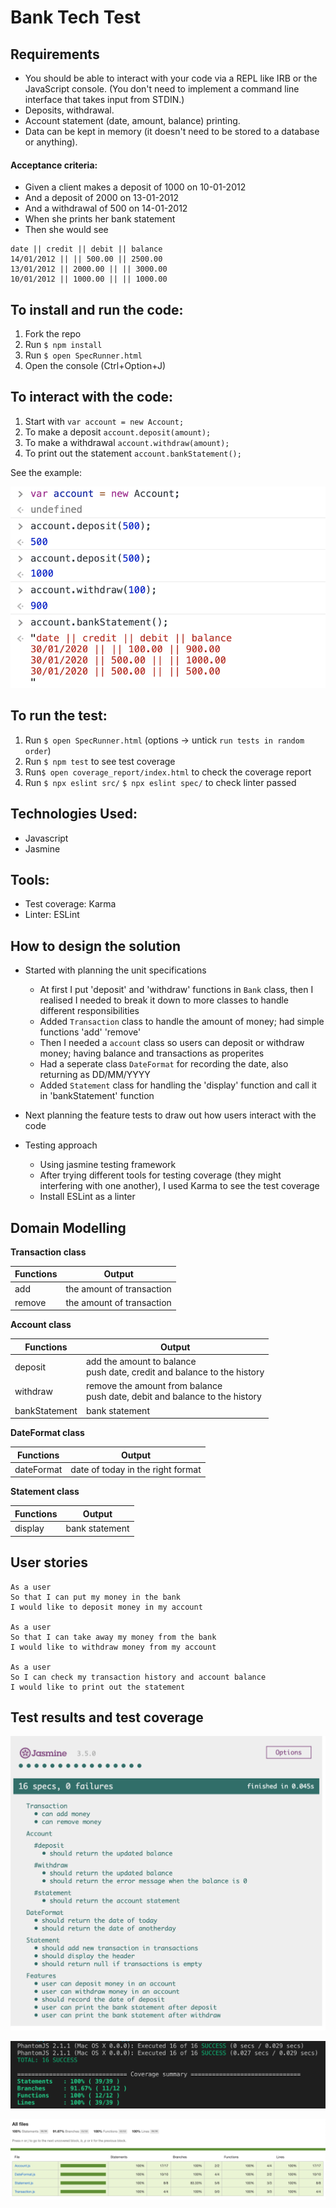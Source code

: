 # Bank Tech Test


## Requirements

- You should be able to interact with your code via a REPL like IRB or the JavaScript console. (You don't need to implement a command line interface that takes input from STDIN.)
- Deposits, withdrawal.
- Account statement (date, amount, balance) printing.
- Data can be kept in memory (it doesn't need to be stored to a database or anything).


#### Acceptance criteria:

- Given a client makes a deposit of 1000 on 10-01-2012
- And a deposit of 2000 on 13-01-2012
- And a withdrawal of 500 on 14-01-2012
- When she prints her bank statement
- Then she would see
```
date || credit || debit || balance
14/01/2012 || || 500.00 || 2500.00
13/01/2012 || 2000.00 || || 3000.00
10/01/2012 || 1000.00 || || 1000.00
```


## To install and run the code:

1. Fork the repo
2. Run `$ npm install`
3. Run `$ open SpecRunner.html` 
4. Open the console (Ctrl+Option+J)


## To interact with the code:

1. Start with `var account = new Account;`
2. To make a deposit `account.deposit(amount);` 
3. To make a withdrawal `account.withdraw(amount);` 
4. To print out the statement `account.bankStatement();`

See the example:

![console](img/console.png)


## To run the test:

1. Run `$ open SpecRunner.html` (options -> untick `run tests in random order`)
2. Run `$ npm test` to see test coverage
3. Run`$ open coverage_report/index.html` to check the coverage report
4. Run `$ npx eslint src/` `$ npx eslint spec/` to check linter passed


## Technologies Used:

- Javascript
- Jasmine

## Tools:

- Test coverage: Karma
- Linter: ESLint

## How to design the solution

- Started with planning the unit specifications
  - At first I put 'deposit' and 'withdraw' functions in `Bank` class, then I realised I needed to break it down to more classes to handle different responsibilities
  - Added `Transaction` class to handle the amount of money; had simple functions 'add' 'remove'
  - Then I needed a `account` class so users can deposit or withdraw money; having balance and transactions as properites
  - Had a seperate class `DateFormat` for recording the date, also returning as DD/MM/YYYY
  - Added `Statement` class for handling the 'display' function and call it in 'bankStatement' function
  
- Next planning the feature tests to draw out how users interact with the code 
  
- Testing approach
  - Using jasmine testing framework
  - After trying different tools for testing coverage (they might interfering with one another), I used Karma to see the test coverage
  - Install ESLint as a linter


## Domain Modelling

**Transaction class**

|Functions | Output|
|------- | ---------|
|add | the amount of transaction|
|remove | the amount of transaction|

**Account class**

|Functions | Output|
|------- | ---------|
|deposit | add the amount to balance<br>push date, credit and balance to the history|
|withdraw | remove the amount from balance<br>push date, debit and balance to the history|
|bankStatement | bank statement|

**DateFormat class**

|Functions | Output|
|------- | ---------|
|dateFormat | date of today in the right format|

**Statement class**

|Functions | Output|
|------- | ---------|
|display | bank statement|


## User stories

```
As a user
So that I can put my money in the bank
I would like to deposit money in my account

As a user
So that I can take away my money from the bank
I would like to withdraw money from my account

As a user
So I can check my transaction history and account balance
I would like to print out the statement

```




## Test results and test coverage

![test results](img/results.png)

![karma](img/karma.png)

![test coverage](img/coverage.png)


 
